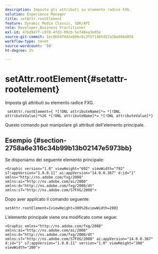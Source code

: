 ```yaml
---
description: Imposta gli attributi su elemento radice FXG.
solution: Experience Manager
title: setAttr.rootElement
feature: Dynamic Media Classic, SDK/API
role: Developer,Business Practitioner
exl-id: 47bd947f-c078-4fd3-99cb-5ef48ea3e05e
source-git-commit: 1ec8b59f442eb96c6c3f5f1405d57a38a86bd056
workflow-type: tm+mt
source-wordcount: '50'
ht-degree: 2%

---
```


# setAttr.rootElement{#setattr-rootelement}

Imposta gli attributi su elemento radice FXG.

` setAttr.rootElement={ *[!DNL attributeName]*= *[!DNL attributeValue]*%26 *[!DNL attributeName]*= *[!DNL attributeValue]*}`

Questo comando può manipolare gli attributi dell&#39;elemento principale.

## Esempio {#section-2758a6e316c34b99b13b02147e5973bb}

Se disponiamo del seguente elemento principale:

`<Graphic version="1.0" viewHeight="692" viewWidth="792" s7:appVersion="1.0.0.11" ai:appVersion="14.0.0.367" d:id="1" xmlns="http://ns.adobe.com/fxg/2008" xmlns:ai="http://ns.adobe.com/ai/2008" xmlns:d="http://ns.adobe.com/fxg/2008/dt" xmlns:s7="http://ns.adobe.com/S7FXG/2008">`

Dopo aver applicato il comando seguente:

`setAttr.rootElement={viewHeight=300%26viewWidth=200}`

L’elemento principale viene ora modificato come segue:

`<Graphic xmlns="http://ns.adobe.com/fxg/2008" xmlns:ai="http://ns.adobe.com/ai/2008" xmlns:d="http://ns.adobe.com/fxg/2008/dt" xmlns:s7="http://ns.adobe.com/S7FXG/2008" ai:appVersion="14.0.0.367" d:id="1" s7:appVersion="1.0.0.11" version="1.0" viewHeight="300" viewWidth="200">`
